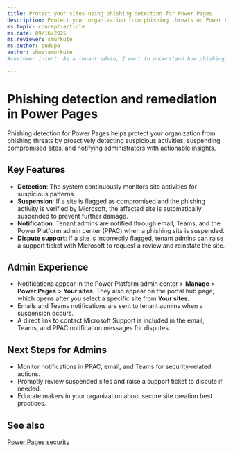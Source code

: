 ```yaml
---
title: Protect your sites using phishing detection for Power Pages
description: Protect your organization from phishing threats on Power Pages with proactive detection, site suspension, and actionable admin notifications.
ms.topic: concept-article
ms.date: 09/16/2025
ms.reviewer: smurkute
ms.author: pudupa
author: shwetamurkute
#customer intent: As a tenant admin, I want to understand how phishing detection works for Power Pages so that I can protect my organization from phishing threats.

---
```



# Phishing detection and remediation in Power Pages

Phishing detection for Power Pages helps protect your organization from phishing threats by proactively detecting suspicious activities, suspending compromised sites, and notifying administrators with actionable insights.

## Key Features

- **Detection**: The system continuously monitors site activities for suspicious patterns.
- **Suspension**: If a site is flagged as compromised and the phishing activity is verified by Microsoft, the affected site is automatically suspended to prevent further damage.
- **Notification**: Tenant admins are notified through email, Teams, and the Power Platform admin center (PPAC) when a phishing site is suspended.
- **Dispute support**: If a site is incorrectly flagged, tenant admins can raise a support ticket with Microsoft to request a review and reinstate the site.

## Admin Experience

- Notifications appear in the Power Platform admin center > **Manage** > **Power Pages** > **Your sites**. They also appear on the portal hub page, which opens after you select a specific site from **Your sites**.  
- Emails and Teams notifications are sent to tenant admins when a suspension occurs.  
- A direct link to contact Microsoft Support is included in the email, Teams, and PPAC notification messages for disputes.  


## Next Steps for Admins

- Monitor notifications in PPAC, email, and Teams for security-related actions.  
- Promptly review suspended sites and raise a support ticket to dispute if needed.  
- Educate makers in your organization about secure site creation best practices.  


## See also

[Power Pages security](/power-platform/admin/power-pages-security)

